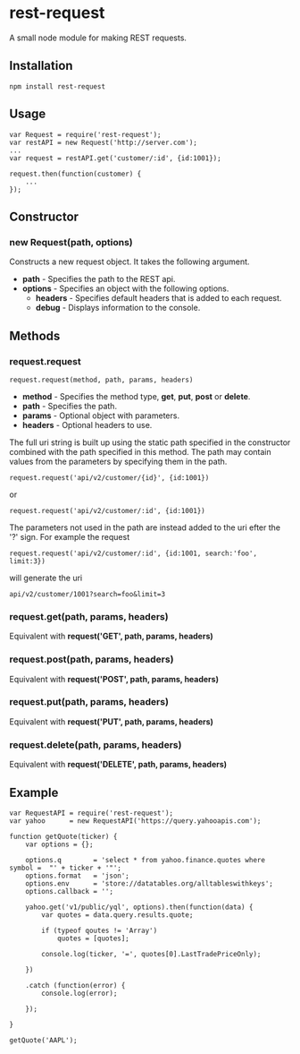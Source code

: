 # rest-request
A small node module for making REST requests.

## Installation
	npm install rest-request

## Usage
	var Request = require('rest-request');
	var restAPI = new Request('http://server.com');
	...
	var request = restAPI.get('customer/:id', {id:1001});

	request.then(function(customer) {
		...
	});

## Constructor

### new Request(path, options)

Constructs a new request object. It takes the following argument.

- **path** - Specifies the path to the REST api.
- **options** - Specifies an object with the following options.
	- **headers** - Specifies default headers that is added to each request.
	- **debug**   - Displays information to the console.

## Methods

### request.request

	request.request(method, path, params, headers)

- **method** - Specifies the method type, **get**, **put**, **post** or **delete**.
- **path** - Specifies the path.
- **params** - Optional object with parameters.
- **headers** - Optional headers to use.

The full uri string is built up using the static path specified in
the constructor combined with the path specified in this method.
The path may contain values from the parameters by
specifying them in the path.

	request.request('api/v2/customer/{id}', {id:1001})

or

	request.request('api/v2/customer/:id', {id:1001})

The parameters not used in the path are instead added
to the uri efter the '?' sign. For example the request

	request.request('api/v2/customer/:id', {id:1001, search:'foo', limit:3})

will generate the uri

	api/v2/customer/1001?search=foo&limit=3

### request.get(path, params, headers)

Equivalent with **request('GET', path, params, headers)**

### request.post(path, params, headers)

Equivalent with **request('POST', path, params, headers)**

### request.put(path, params, headers)

Equivalent with **request('PUT', path, params, headers)**

### request.delete(path, params, headers)

Equivalent with **request('DELETE', path, params, headers)**


## Example
	var RequestAPI = require('rest-request');
	var yahoo      = new RequestAPI('https://query.yahooapis.com');

	function getQuote(ticker) {
		var options = {};

		options.q        = 'select * from yahoo.finance.quotes where symbol =  "' + ticker + '"';
		options.format   = 'json';
		options.env      = 'store://datatables.org/alltableswithkeys';
		options.callback = '';

		yahoo.get('v1/public/yql', options).then(function(data) {
			var quotes = data.query.results.quote;

			if (typeof qoutes != 'Array')
				quotes = [quotes];

			console.log(ticker, '=', quotes[0].LastTradePriceOnly);		

		})

		.catch (function(error) {
			console.log(error);

		});

	}

	getQuote('AAPL');
